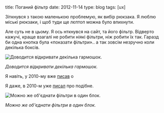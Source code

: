 title: Поганий фільтр
date: 2012-11-14
type: blog
tags: [ux]

Зіткнувся з такою маленькою проблемую, як вибір рюкзака. Я люблю міські рюкзаки, і щоб туди ще лєптоп можна було впихнути.

Але суть не в цьому. Я ось нткнувся на сайт, та його фільтр. Відверто кажучі, краще взагалі не робити ніякі фільтри, ніж робити їх так. Гаразд би одна кнопка була «показати фільтри».. а так зовсім незручно коли декілька боксів.

![Доводится відкривати декілька гармошок.](/static/files/bad_filter.jpg)

*Доводится відкривати декілька гармошок.*

Я навіть, у 2010-му вже [писав]() о 

Я даже, в 2010-м уже [писал](http://habrahabr.ru/post/105831/) про подібне.

![Можно же об'єднати фільтри в один блок.](/static/files/30d891f8.jpg)

*Можно же об'єднати фільтри в один блок.*